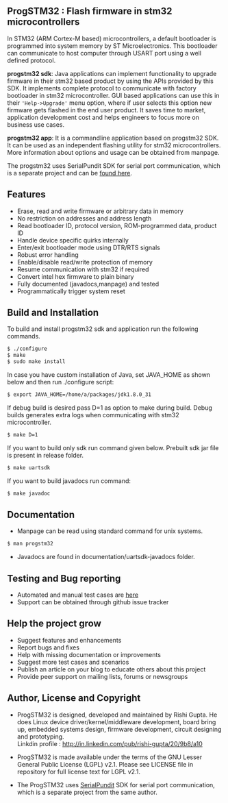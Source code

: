 ProgSTM32 : Flash firmware in stm32 microcontrollers
-----------------------------------

In STM32 (ARM Cortex-M based) microcontrollers, a default bootloader is programmed into system memory by ST Microelectronics. This bootloader can communicate to host computer through USART port using a well defined protocol.

**progstm32 sdk**: Java applications can implement functionality to upgrade firmware in their stm32 based product by using the APIs provided by this SDK. It implements complete protocol to communicate with factory bootloader in stm32 microcontroller. GUI based applications can use this in their `'Help->Upgrade'` menu option, where if user selects this option new firmware gets flashed in the end user product. It saves time to market, application development cost and helps engineers to focus more on business use cases.

**progstm32 app**: It is a commandline application based on progstm32 SDK. It can be used as an independent flashing utility for stm32 microcontrollers. More information about options and usage can be obtained from manpage.

The progstm32 uses SerialPundit SDK for serial port communication, which is a separate project and can be [found here](https://github.com/RishiGupta12/SerialPundit).

## Features
- Erase, read and write firmware or arbitrary data in memory
- No restriction on addresses and address length
- Read bootloader ID, protocol version, ROM-programmed data, product ID
- Handle device specific quirks internally
- Enter/exit bootloader mode using DTR/RTS signals
- Robust error handling
- Enable/disable read/write protection of memory
- Resume communication with stm32 if required
- Convert intel hex firmware to plain binary
- Fully documented (javadocs,manpage) and tested
- Programmatically trigger system reset

## Build and Installation
To build and install progstm32 sdk and application run the following commands.

```sh
$ ./configure
$ make
$ sudo make install
```

In case you have custom installation of Java, set JAVA_HOME as shown below and then run ./configure script:
```sh
$ export JAVA_HOME=/home/a/packages/jdk1.8.0_31
```

If debug build is desired pass D=1 as option to make during build. Debug builds generates extra logs when communicating with stm32 microcontroller.
```sh
$ make D=1
```

If you want to build only sdk run command given below. Prebuilt sdk jar file is present in release folder.
```sh
$ make uartsdk
```

If you want to build javadocs run command:
```sh
$ make javadoc
```

## Documentation
- Manpage can be read using standard command for unix systems.
```sh
$ man progstm32
```
- Javadocs are found in documentation/uartsdk-javadocs folder.

## Testing and Bug reporting
- Automated and manual test cases are [here](tests)
- Support can be obtained through github issue tracker

## Help the project grow
- Suggest features and enhancements
- Report bugs and fixes
- Help with missing documentation or improvements
- Suggest more test cases and scenarios
- Publish an article on your blog to educate others about this project
- Provide peer support on mailing lists, forums or newsgroups

## Author, License and Copyright
- ProgSTM32 is designed, developed and maintained by Rishi Gupta. He does Linux device driver/kernel/middleware development, board bring up, embedded systems design, firmware development, circuit designing and prototyping.     
  Linkdin profile : http://in.linkedin.com/pub/rishi-gupta/20/9b8/a10    
  
- ProgSTM32 is made available under the terms of the GNU Lesser General Public License (LGPL) v2.1. Please see LICENSE file in repository for full license text for LGPL v2.1.

- The ProgSTM32 uses [SerialPundit](https://github.com/RishiGupta12/SerialPundit) SDK for serial port communication, which is a separate project from the same author.
